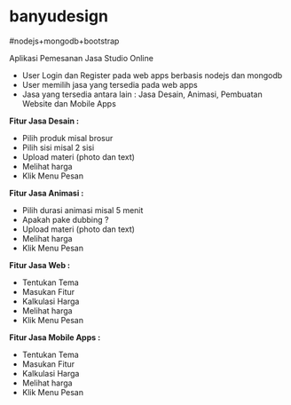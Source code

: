 # banyudesign
#nodejs+mongodb+bootstrap 

Aplikasi Pemesanan Jasa Studio Online

- User Login dan Register pada web apps berbasis nodejs dan mongodb
- User memilih jasa yang tersedia pada web apps
- Jasa yang tersedia antara lain : Jasa Desain, Animasi, Pembuatan Website dan Mobile Apps

<b>Fitur Jasa Desain :</b>
- Pilih produk misal brosur
- Pilih sisi misal 2 sisi
- Upload materi (photo dan text)
- Melihat harga
- Klik Menu Pesan

<b>Fitur Jasa Animasi :</b>
- Pilih durasi animasi misal 5 menit
- Apakah pake dubbing ?
- Upload materi (photo dan text)
- Melihat harga
- Klik Menu Pesan

<b>Fitur Jasa Web :</b>
- Tentukan Tema
- Masukan Fitur
- Kalkulasi Harga
- Melihat harga
- Klik Menu Pesan

<b>Fitur Jasa Mobile Apps :</b>
- Tentukan Tema
- Masukan Fitur
- Kalkulasi Harga
- Melihat harga
- Klik Menu Pesan
